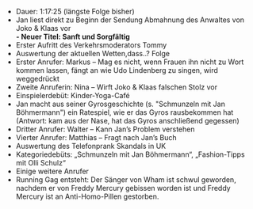 -	Dauer: 1:17:25 (längste Folge bisher)  
- Jan liest direkt zu Beginn der Sendung Abmahnung des Anwaltes von Joko & Klaas vor  
**- Neuer Titel: Sanft und Sorgfältig**  
- Erster Aufritt des Verkehrsmoderators Tommy  
- Auswertung der aktuellen Wetten,dass..? Folge  
- Erster Anrufer: Markus – Mag es nicht, wenn Frauen ihn nicht zu Wort kommen lassen, fängt an wie Udo Lindenberg zu singen, wird weggedrückt  
- Zweite Anruferin: Nina – Wirft Joko & Klaas falschen Stolz vor  
- Einspielerdebüt: Kinder-Yoga-Café  
- Jan macht aus seiner Gyrosgeschichte (s. "Schmunzeln mit Jan Böhmermann") ein Ratespiel, wie er das Gyros rausbekommen hat (Antwort: kam aus der Nase, hat das Gyros anschließend gegessen)  
- Dritter Anrufer: Walter – Kann Jan’s Problem verstehen  
- Vierter Anrufer: Matthias – Fragt nach Jan’s Buch  
- Auswertung des Telefonprank Skandals in UK  
- Kategoriedebüts: „Schmunzeln mit Jan Böhmermann“, „Fashion-Tipps mit Olli Schulz“  
- Einige weitere Anrufer  
- Running Gag entsteht: Der Sänger von Wham ist schwul geworden, nachdem er von Freddy Mercury gebissen worden ist und Freddy Mercury ist an Anti-Homo-Pillen gestorben.  
